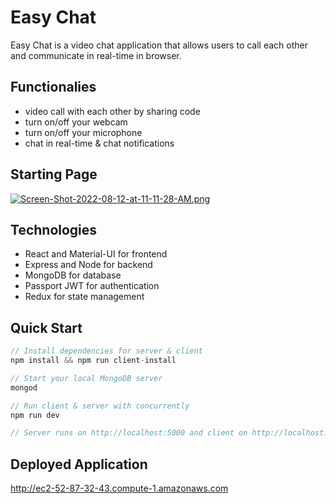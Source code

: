 # Easy Chat
Easy Chat is a video chat application that allows users to call each other and communicate in real-time in browser. 
## Functionalies
- video call with each other by sharing code
- turn on/off your webcam
- turn on/off your microphone
- chat in real-time & chat notifications
## Starting Page
[![Screen-Shot-2022-08-12-at-11-11-28-AM.png](https://i.postimg.cc/mrDVqZcz/Screen-Shot-2022-08-12-at-11-11-28-AM.png)](https://postimg.cc/G4WkTCxd)
## Technologies
- React and Material-UI for frontend
- Express and Node for backend
- MongoDB for database
- Passport JWT for authentication
- Redux for state management
## Quick Start
```javascript
// Install dependencies for server & client
npm install && npm run client-install

// Start your local MongoDB server
mongod

// Run client & server with concurrently
npm run dev

// Server runs on http://localhost:5000 and client on http://localhost:3000
```
## Deployed Application 
http://ec2-52-87-32-43.compute-1.amazonaws.com